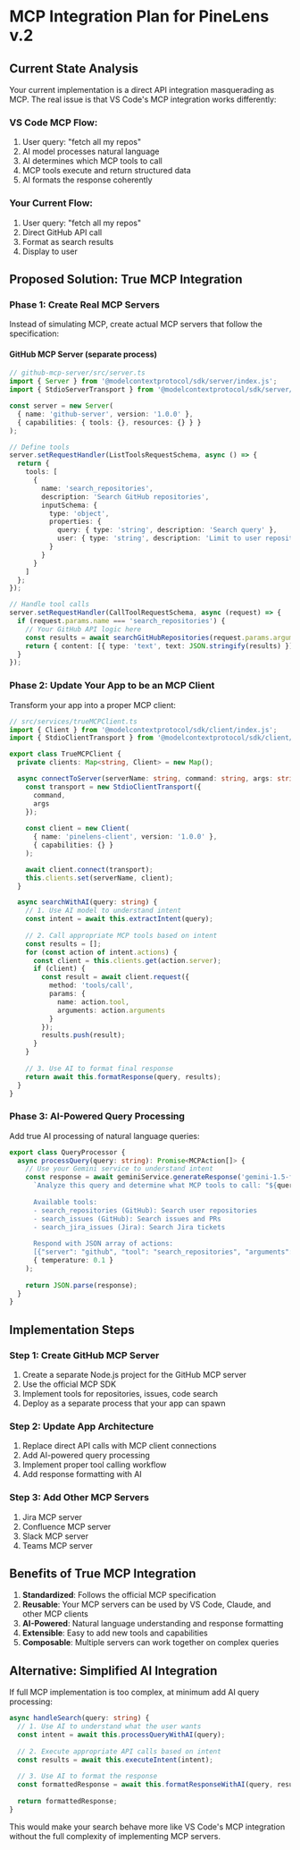 # MCP Integration Plan for PineLens v.2

## Current State Analysis
Your current implementation is a direct API integration masquerading as MCP. The real issue is that VS Code's MCP integration works differently:

### VS Code MCP Flow:
1. User query: "fetch all my repos"
2. AI model processes natural language
3. AI determines which MCP tools to call
4. MCP tools execute and return structured data
5. AI formats the response coherently

### Your Current Flow:
1. User query: "fetch all my repos"
2. Direct GitHub API call
3. Format as search results
4. Display to user

## Proposed Solution: True MCP Integration

### Phase 1: Create Real MCP Servers
Instead of simulating MCP, create actual MCP servers that follow the specification:

#### GitHub MCP Server (separate process)
```typescript
// github-mcp-server/src/server.ts
import { Server } from '@modelcontextprotocol/sdk/server/index.js';
import { StdioServerTransport } from '@modelcontextprotocol/sdk/server/stdio.js';

const server = new Server(
  { name: 'github-server', version: '1.0.0' },
  { capabilities: { tools: {}, resources: {} } }
);

// Define tools
server.setRequestHandler(ListToolsRequestSchema, async () => {
  return {
    tools: [
      {
        name: 'search_repositories',
        description: 'Search GitHub repositories',
        inputSchema: {
          type: 'object',
          properties: {
            query: { type: 'string', description: 'Search query' },
            user: { type: 'string', description: 'Limit to user repositories' }
          }
        }
      }
    ]
  };
});

// Handle tool calls
server.setRequestHandler(CallToolRequestSchema, async (request) => {
  if (request.params.name === 'search_repositories') {
    // Your GitHub API logic here
    const results = await searchGitHubRepositories(request.params.arguments);
    return { content: [{ type: 'text', text: JSON.stringify(results) }] };
  }
});
```

### Phase 2: Update Your App to be an MCP Client
Transform your app into a proper MCP client:

```typescript
// src/services/trueMCPClient.ts
import { Client } from '@modelcontextprotocol/sdk/client/index.js';
import { StdioClientTransport } from '@modelcontextprotocol/sdk/client/stdio.js';

export class TrueMCPClient {
  private clients: Map<string, Client> = new Map();

  async connectToServer(serverName: string, command: string, args: string[]) {
    const transport = new StdioClientTransport({
      command,
      args
    });
    
    const client = new Client(
      { name: 'pinelens-client', version: '1.0.0' },
      { capabilities: {} }
    );

    await client.connect(transport);
    this.clients.set(serverName, client);
  }

  async searchWithAI(query: string) {
    // 1. Use AI model to understand intent
    const intent = await this.extractIntent(query);
    
    // 2. Call appropriate MCP tools based on intent
    const results = [];
    for (const action of intent.actions) {
      const client = this.clients.get(action.server);
      if (client) {
        const result = await client.request({
          method: 'tools/call',
          params: {
            name: action.tool,
            arguments: action.arguments
          }
        });
        results.push(result);
      }
    }
    
    // 3. Use AI to format final response
    return await this.formatResponse(query, results);
  }
}
```

### Phase 3: AI-Powered Query Processing
Add true AI processing of natural language queries:

```typescript
export class QueryProcessor {
  async processQuery(query: string): Promise<MCPAction[]> {
    // Use your Gemini service to understand intent
    const response = await geminiService.generateResponse('gemini-1.5-flash', 
      `Analyze this query and determine what MCP tools to call: "${query}"
      
      Available tools:
      - search_repositories (GitHub): Search user repositories
      - search_issues (GitHub): Search issues and PRs
      - search_jira_issues (Jira): Search Jira tickets
      
      Respond with JSON array of actions:
      [{"server": "github", "tool": "search_repositories", "arguments": {"query": "...", "user": "..."}}]`,
      { temperature: 0.1 }
    );
    
    return JSON.parse(response);
  }
}
```

## Implementation Steps

### Step 1: Create GitHub MCP Server
1. Create a separate Node.js project for the GitHub MCP server
2. Use the official MCP SDK
3. Implement tools for repositories, issues, code search
4. Deploy as a separate process that your app can spawn

### Step 2: Update App Architecture
1. Replace direct API calls with MCP client connections
2. Add AI-powered query processing
3. Implement proper tool calling workflow
4. Add response formatting with AI

### Step 3: Add Other MCP Servers
1. Jira MCP server
2. Confluence MCP server  
3. Slack MCP server
4. Teams MCP server

## Benefits of True MCP Integration

1. **Standardized**: Follows the official MCP specification
2. **Reusable**: Your MCP servers can be used by VS Code, Claude, and other MCP clients
3. **AI-Powered**: Natural language understanding and response formatting
4. **Extensible**: Easy to add new tools and capabilities
5. **Composable**: Multiple servers can work together on complex queries

## Alternative: Simplified AI Integration

If full MCP implementation is too complex, at minimum add AI query processing:

```typescript
async handleSearch(query: string) {
  // 1. Use AI to understand what the user wants
  const intent = await this.processQueryWithAI(query);
  
  // 2. Execute appropriate API calls based on intent
  const results = await this.executeIntent(intent);
  
  // 3. Use AI to format the response
  const formattedResponse = await this.formatResponseWithAI(query, results);
  
  return formattedResponse;
}
```

This would make your search behave more like VS Code's MCP integration without the full complexity of implementing MCP servers.
